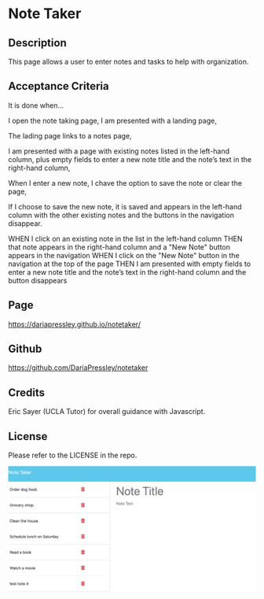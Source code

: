 # Note Taker 

## Description

This page allows a user to enter notes and tasks to help with organization.

## Acceptance Criteria

It is done when...

I open the note taking page, I am presented with a landing page,

The lading page links to a notes page,

I am presented  with a page with existing notes listed in the left-hand column, plus empty fields to enter a new note title and the note’s text in the right-hand column,

When I enter a new note, I chave the option to save the note or clear the page,

If I choose to save the new note, it is saved and appears in the left-hand column with the other existing notes and the buttons in the navigation disappear.

WHEN I click on an existing note in the list in the left-hand column
THEN that note appears in the right-hand column and a "New Note" button appears in the navigation
WHEN I click on the "New Note" button in the navigation at the top of the page
THEN I am presented with empty fields to enter a new note title and the note’s text in the right-hand column and the button disappears


## Page

https://dariapressley.github.io/notetaker/

## Github

https://github.com/DariaPressley/notetaker

## Credits

Eric Sayer (UCLA Tutor) for overall guidance with Javascript.

## License

Please refer to the LICENSE in the repo.

![Alt text](images/notetaker_screenshot.png)

